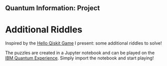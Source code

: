 ## Quantum Information: Project
# Additional Riddles

Inspired by the [Hello Qiskit Game](https://qiskit.org/textbook/ch-ex/hello-qiskit.html) I present: some additional riddles to solve!

The puzzles are created in a Jupyter notebook and can be played on the [IBM Quantum Experience](https://quantum-computing.ibm.com/jupyter).
Simply import the notebook and start playing!
